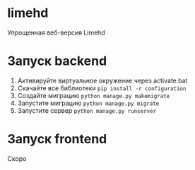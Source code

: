 # limehd
Упрощенная веб-версия Limehd

# Запуск backend
1. Активируйте виртуальное окружение через activate.bat
2. Скачайте все библиотеки `pip install -r configuration`
3. Создайте миграцию `python manage.py makemigrate`
4. Запустите миграцию `python manage.py migrate`
5. Запустите сервер `python manage.py runserver`

# Запуск frontend
Скоро
